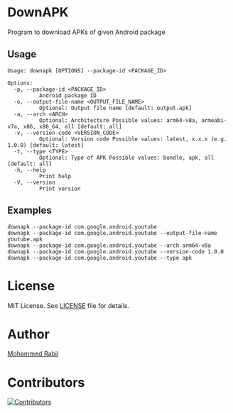 # DownAPK

Program to download APKs of given Android package

## Usage

```
Usage: downapk [OPTIONS] --package-id <PACKAGE_ID>

Options:
  -p, --package-id <PACKAGE_ID>
          Android package ID
  -o, --output-file-name <OUTPUT_FILE_NAME>
          Optional: Output file name [default: output.apk]
  -a, --arch <ARCH>
          Optional: Architecture Possible values: arm64-v8a, armeabi-v7a, x86, x86_64, all [default: all]
  -v, --version-code <VERSION_CODE>
          Optional: Version code Possible values: latest, x.x.x (e.g. 1.0.0) [default: latest]
  -t, --type <TYPE>
          Optional: Type of APK Possible values: bundle, apk, all [default: all]
  -h, --help
          Print help
  -V, --version
          Print version
```

## Examples

```shell
downapk --package-id com.google.android.youtube
downapk --package-id com.google.android.youtube --output-file-name youtube.apk
downapk --package-id com.google.android.youtube --arch arm64-v8a
downapk --package-id com.google.android.youtube --version-code 1.0.0
downapk --package-id com.google.android.youtube --type apk
```

# License

MIT License. See [LICENSE](LICENSE) file for details.

# Author

[Mohammed Rabil](https://github.com/rabilrbl)

# Contributors

[![Contributors](https://contributors-img.web.app/image?repo=rabilrbl/downapk)](https://github.com/rabilrbl/downapk/graphs/contributors)

